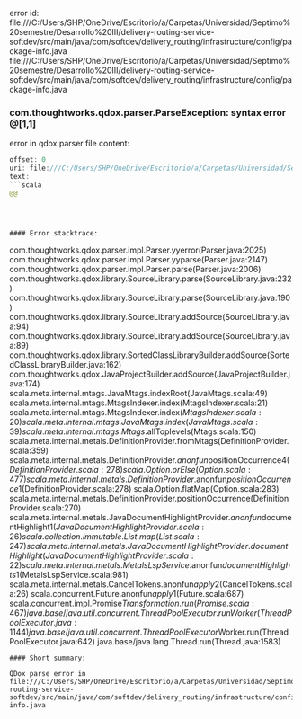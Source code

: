 error id: file:///C:/Users/SHP/OneDrive/Escritorio/a/Carpetas/Universidad/Septimo%20semestre/Desarrollo%20III/delivery-routing-service-softdev/src/main/java/com/softdev/delivery_routing/infrastructure/config/package-info.java
file:///C:/Users/SHP/OneDrive/Escritorio/a/Carpetas/Universidad/Septimo%20semestre/Desarrollo%20III/delivery-routing-service-softdev/src/main/java/com/softdev/delivery_routing/infrastructure/config/package-info.java
### com.thoughtworks.qdox.parser.ParseException: syntax error @[1,1]

error in qdox parser
file content:
```java
offset: 0
uri: file:///C:/Users/SHP/OneDrive/Escritorio/a/Carpetas/Universidad/Septimo%20semestre/Desarrollo%20III/delivery-routing-service-softdev/src/main/java/com/softdev/delivery_routing/infrastructure/config/package-info.java
text:
```scala
@@
```

```



#### Error stacktrace:

```
com.thoughtworks.qdox.parser.impl.Parser.yyerror(Parser.java:2025)
	com.thoughtworks.qdox.parser.impl.Parser.yyparse(Parser.java:2147)
	com.thoughtworks.qdox.parser.impl.Parser.parse(Parser.java:2006)
	com.thoughtworks.qdox.library.SourceLibrary.parse(SourceLibrary.java:232)
	com.thoughtworks.qdox.library.SourceLibrary.parse(SourceLibrary.java:190)
	com.thoughtworks.qdox.library.SourceLibrary.addSource(SourceLibrary.java:94)
	com.thoughtworks.qdox.library.SourceLibrary.addSource(SourceLibrary.java:89)
	com.thoughtworks.qdox.library.SortedClassLibraryBuilder.addSource(SortedClassLibraryBuilder.java:162)
	com.thoughtworks.qdox.JavaProjectBuilder.addSource(JavaProjectBuilder.java:174)
	scala.meta.internal.mtags.JavaMtags.indexRoot(JavaMtags.scala:49)
	scala.meta.internal.mtags.MtagsIndexer.index(MtagsIndexer.scala:21)
	scala.meta.internal.mtags.MtagsIndexer.index$(MtagsIndexer.scala:20)
	scala.meta.internal.mtags.JavaMtags.index(JavaMtags.scala:39)
	scala.meta.internal.mtags.Mtags$.allToplevels(Mtags.scala:150)
	scala.meta.internal.metals.DefinitionProvider.fromMtags(DefinitionProvider.scala:359)
	scala.meta.internal.metals.DefinitionProvider.$anonfun$positionOccurrence$4(DefinitionProvider.scala:278)
	scala.Option.orElse(Option.scala:477)
	scala.meta.internal.metals.DefinitionProvider.$anonfun$positionOccurrence$1(DefinitionProvider.scala:278)
	scala.Option.flatMap(Option.scala:283)
	scala.meta.internal.metals.DefinitionProvider.positionOccurrence(DefinitionProvider.scala:270)
	scala.meta.internal.metals.JavaDocumentHighlightProvider.$anonfun$documentHighlight$1(JavaDocumentHighlightProvider.scala:26)
	scala.collection.immutable.List.map(List.scala:247)
	scala.meta.internal.metals.JavaDocumentHighlightProvider.documentHighlight(JavaDocumentHighlightProvider.scala:22)
	scala.meta.internal.metals.MetalsLspService.$anonfun$documentHighlights$1(MetalsLspService.scala:981)
	scala.meta.internal.metals.CancelTokens$.$anonfun$apply$2(CancelTokens.scala:26)
	scala.concurrent.Future$.$anonfun$apply$1(Future.scala:687)
	scala.concurrent.impl.Promise$Transformation.run(Promise.scala:467)
	java.base/java.util.concurrent.ThreadPoolExecutor.runWorker(ThreadPoolExecutor.java:1144)
	java.base/java.util.concurrent.ThreadPoolExecutor$Worker.run(ThreadPoolExecutor.java:642)
	java.base/java.lang.Thread.run(Thread.java:1583)
```
#### Short summary: 

QDox parse error in file:///C:/Users/SHP/OneDrive/Escritorio/a/Carpetas/Universidad/Septimo%20semestre/Desarrollo%20III/delivery-routing-service-softdev/src/main/java/com/softdev/delivery_routing/infrastructure/config/package-info.java